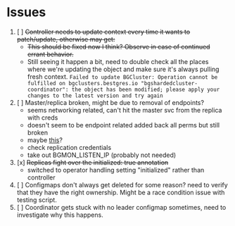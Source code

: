 # Issues

1. [ ] ~~Controller needs to update context every time it wants to patch/update, otherwise may get:~~
    - ~~This should be fixed now I think? Observe in case of continued errant behavior.~~
    - Still seeing it happen a bit, need to double check all the places where we're updating the object and make sure it's always pulling fresh context.
    `Failed to update BGCluster: Operation cannot be fulfilled on bgclusters.bestgres.io "bgshardedcluster-coordinator": the object has been modified; please apply your changes to the latest version and try again`
2. [ ] Master/replica broken, might be due to removal of endpoints?
    - seems networking related, can't hit the master svc from the replica with creds
    - doesn't seem to be endpoint related added back all perms but still broken
    - maybe [this](https://github.com/Haptr3c/bestgres/compare/29e46a0a89789ff591df3327fd3e1f37e2ff52f5...main#diff-3dc09f1f3c24c29007908270118355059cc4ae947a1c8a50ea4e0cefb8f68d76L166-R124)?
    - check replication credentials
    - take out BGMON_LISTEN_IP (probably not needed)
3. [x] ~~Replicas fight over the initialized: true annotation~~
    - switched to operator handling setting "initialized" rather than controller
4. [ ] Configmaps don't always get deleted for some reason? need to verify that they have the right ownership. Might be a race condition issue with testing script.
5. [ ] Coordinator gets stuck with no leader configmap sometimes, need to investigate why this happens.